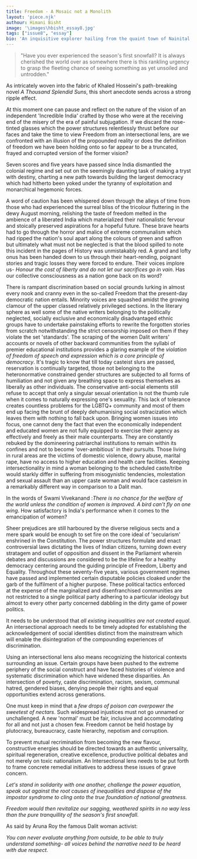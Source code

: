 ```yaml
---
title: Freedom - A Mosaic not a Monolith
layout: 'piece.njk'
authour: Himani Bisht
image: '\images\hbisht_essay8.jpg'
tags: ["issue8", "essay"]
bio: 'An inquisitive explorer hailing from the quaint town of Nainital and now pursuing English Honours in her third year at Gargi, Himani is a work in progress who tries to take each opportunity and challenge up her stride in this beautifully paradoxical journey of life. You can always find her ambling around the library shelves relishing the biblichor and getting her hands on as many fantasy novels, mystery fiction, and sci-fi (well the inexhaustible list goes on) as she possibly can. She has chosen "living in the moment" as the philosophy of her life and strongly believes in spreading love and compassion in the world which it needs in heavy doses now more than ever before!! For her, reading means time travel and writing means giving time the license to freeze. She likes to chill with a strong brew of mocha and her Spotify Playlist in full volume. She has gained mastery in keeping things a secret but her journal can betray her sometimes.'
---
```



>"Have you ever experienced the season's first snowfall?
>It is always cherished the world over as somewhere there is this rankling urgency to grasp the fleeting chance of seeing something as yet unsoiled and untrodden." 

As intricately woven into the fabric of Khaled Hosseini's path-breaking novel *A Thousand Splendid Suns*, this short anecdote sends across a strong ripple effect.

At this moment one can pause and reflect on the nature of the vision of an independent 'Incredible India' crafted by those who were at the receiving end of the misery of the era of painful subjugation. If we discard the rose-tinted glasses which the power structures relentlessly thrust before our faces and take the time to view Freedom from an intersectional lens, are we confronted with an illusion of the propounded reality or does the definition of freedom we have been holding onto so far appear to be a truncated, frayed and corrupted version of the former vision?

Seven scores and five years have passed since India dismantled the colonial regime and set out on the seemingly daunting task of making a tryst with destiny, charting a new path towards building the largest democracy which had hitherto been yoked under the tyranny of exploitation and monarchical hegemonic forces. 

A word of caution has been whispered down through the alleys of time from those who had experienced the surreal bliss of the tricolour fluttering in the dewy August morning, relishing the taste of freedom melted in the ambience of a liberated India which materialized their nationalistic fervour and stoically preserved aspirations for a hopeful future. These brave hearts had to go through the horror and malice of extreme communalism which had ripped the nation's soul apart along the colours of green and saffron but ultimately what must not be neglected is that the blood spilled to note this incident in the pages of History was unmistakably red. A grand and lofty onus has been handed down to us through their heart-rending, poignant stories and tragic losses they were forced to endure. Their voices implore us- *Honour the cost of liberty and do not let our sacrifices go in vain*. Has our collective consciousness as a nation gone back on its word?

There is rampant discrimination based on social grounds lurking in almost every nook and cranny even in the so-called Freedom that the present-day democratic nation entails. Minority voices are squashed amidst the growing clamour of the upper classed relatively privileged sections. In the literary sphere as well some of the native writers belonging to the politically neglected, socially exclusive and economically disadvantaged ethnic groups have to undertake painstaking efforts to rewrite the forgotten stories from scratch notwithstanding the strict censorship imposed on them if they violate the set 'standards'. The scraping of the women Dalit writers' accounts or novels of other backward communities from the syllabi of premier educational institutions provides a glaring example of the *violation of freedom of speech and expression which is a core principle of democracy*. It's tragic to know that till today casteist slurs are passed, reservation is continually targeted, those not belonging to the heteronormative constrained gender structures are subjected to all forms of humiliation and not given any breathing space to express themselves as liberally as other individuals. The conservative anti-social elements still refuse to accept that only a singular sexual orientation is not the thumb rule when it comes to naturally expressing one's sexuality. This lack of tolerance creates countless problems for the LGBTQ+ community and most of them end up facing the brunt of deeply dehumanising social ostracization which leaves them with nothing to fall back upon. Bringing women issues into focus, one cannot deny the fact that even the economically independent and educated women are not fully equipped to exercise their agency as effectively and freely as their male counterparts. They are constantly rebuked by the domineering patriarchal institutions to remain within its confines and not to become 'over-ambitious' in their pursuits. Those living in rural areas are the victims of domestic violence, dowry abuse, marital rape, have no access to higher education and health care facilities. Keeping intersectionality in mind a woman belonging to the scheduled caste/tribe would starkly differ in suffering from misogynistic tendencies, molestation and sexual assault than an upper caste woman and would face casteism in a remarkably different way in comparison to a Dalit man.

In the words of Swami Vivekanand :*There is no chance for the welfare of the world unless the condition of women is improved. A bird can't fly on one wing*. How satisfactory is India's performance when it comes to the emancipation of women?

Sheer prejudices are still harboured by the diverse religious sects and a mere spark would be enough to set fire on the core ideal of 'secularism' enshrined in the Constitution. The power structures formulate and enact controversial laws dictating the lives of Indian citizens, turning down every stratagem and outlet of opposition and dissent in the Parliament wherein debates and discussions are considered to be the lifeline for a healthy democracy centering around the guiding principle of Freedom, Liberty and Equality. Throughout these seventy-five years, various government regimes have passed and implemented certain disputable policies cloaked under the garb of the fulfilment of a higher purpose. These political tactics enforced at the expense of the marginalized and disenfranchised communities are not restricted to a single political party adhering to a particular ideology but almost to every other party concerned dabbling in the dirty game of power politics. 

It needs to be understood that *all existing inequalities are not created equal*. An intersectional approach needs to be timely adopted for establishing the acknowledgement of social identities distinct from the mainstream which will enable the disintegration of the compounding experiences of discrimination.

Using an intersectional lens also means recognizing the historical contexts surrounding an issue. Certain groups have been pushed to the extreme periphery of the social construct and have faced histories of violence and systematic discrimination which have widened these disparities. An intersection of poverty, caste discrimination, racism, sexism, communal hatred, gendered biases, denying people their rights and equal opportunities extend across generations.

One must keep in mind that a *few drops of poison can overpower the sweetest of nectars*. Such widespread injustices must not go unnamed or unchallenged. A new 'normal' must be fair, inclusive and accommodating for all and not just a chosen few. Freedom cannot be held hostage by plutocracy, bureaucracy, caste hierarchy, nepotism and corruption.

To prevent mutual recrimination from becoming the new flavour, constructive energies should be directed towards an authentic universality, spiritual regeneration, creative excellence, productive political debates and not merely on toxic nationalism. An Intersectional lens needs to be put forth to frame concrete remedial initiatives to address these issues of grave concern.

*Let's stand  in solidarity with one another, challenge the power equation, speak out against the root causes of inequalities and dispose of the impostor syndrome to cling onto the true foundation of national greatness.*

*Freedom would then revitalize our sagging, weathered spirits in no way less than the pure tranquillity of the season's first snowfall.*

As said by Aruna Roy the famous Dalit woman activist:

*You can never evaluate anything from outside, to be able to truly understand something- all voices behind the narrative need to be heard with due respect.*